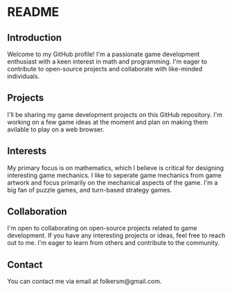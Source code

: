 
<h1>README</h1>
<h2>Introduction</h2>
Welcome to my GitHub profile! I'm a passionate game development enthusiast with a keen interest in math and programming. I'm eager to contribute to open-source projects and collaborate with like-minded individuals.

<h2>Projects</h2>
I'll be sharing my game development projects on this GitHub repository. I'm working on a few game ideas at the moment and plan on making them avilable to play on a web browser. 

<h2>Interests</h2>
My primary focus is on mathematics, which I believe is critical for designing interesting game mechanics. I like to seperate game mechanics from game artwork and focus primarily on the mechanical aspects of the game. I'm a big fan of puzzle games, and turn-based strategy games. 

<h2>Collaboration</h2>
I'm open to collaborating on open-source projects related to game development. If you have any interesting projects or ideas, feel free to reach out to me. I'm eager to learn from others and contribute to the community.

<h2>Contact</h2>
You can contact me via email at folkersm@gmail.com. 







